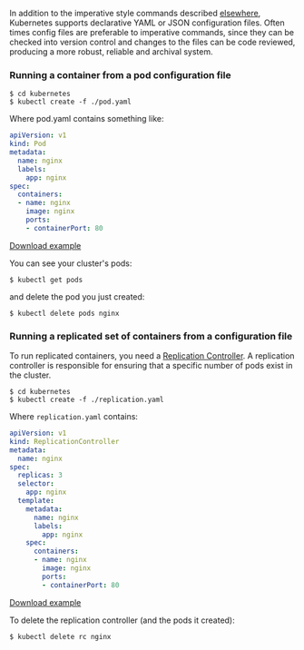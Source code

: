 ---
---

In addition to the imperative style commands described [elsewhere](/docs/user-guide/simple-nginx), Kubernetes
supports declarative YAML or JSON configuration files.  Often times config files are preferable
to imperative commands, since they can be checked into version control and changes to the files
can be code reviewed, producing a more robust, reliable and archival system.

### Running a container from a pod configuration file

```shell
$ cd kubernetes
$ kubectl create -f ./pod.yaml
```

Where pod.yaml contains something like:

<!-- BEGIN MUNGE: EXAMPLE pod.yaml -->

```yaml
apiVersion: v1
kind: Pod
metadata:
  name: nginx
  labels:
    app: nginx
spec:
  containers:
  - name: nginx
    image: nginx
    ports:
    - containerPort: 80
```

[Download example](/docs/user-guide/pod.yaml)
<!-- END MUNGE: EXAMPLE pod.yaml -->

You can see your cluster's pods:

```shell
$ kubectl get pods
```

and delete the pod you just created:

```shell
$ kubectl delete pods nginx
```

### Running a replicated set of containers from a configuration file

To run replicated containers, you need a [Replication Controller](/docs/user-guide/replication-controller).
A replication controller is responsible for ensuring that a specific number of pods exist in the
cluster.

```shell
$ cd kubernetes
$ kubectl create -f ./replication.yaml
```

Where `replication.yaml` contains:

<!-- BEGIN MUNGE: EXAMPLE replication.yaml -->

```yaml
apiVersion: v1
kind: ReplicationController
metadata:
  name: nginx
spec:
  replicas: 3
  selector:
    app: nginx
  template:
    metadata:
      name: nginx
      labels:
        app: nginx
    spec:
      containers:
      - name: nginx
        image: nginx
        ports:
        - containerPort: 80
```

[Download example](/docs/user-guide/replication.yaml)
<!-- END MUNGE: EXAMPLE replication.yaml -->

To delete the replication controller (and the pods it created):

```shell
$ kubectl delete rc nginx
```